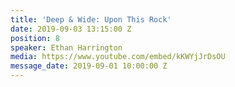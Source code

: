 ```yaml
---
title: 'Deep & Wide: Upon This Rock'
date: 2019-09-03 13:15:00 Z
position: 8
speaker: Ethan Harrington
media: https://www.youtube.com/embed/kKWYjJrDsOU
message_date: 2019-09-01 10:00:00 Z
---
```


